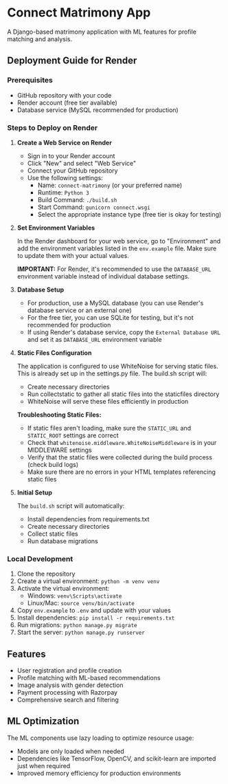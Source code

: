 # Connect Matrimony App

A Django-based matrimony application with ML features for profile matching and analysis.

## Deployment Guide for Render

### Prerequisites

- GitHub repository with your code
- Render account (free tier available)
- Database service (MySQL recommended for production)

### Steps to Deploy on Render

1. **Create a Web Service on Render**

   - Sign in to your Render account
   - Click "New" and select "Web Service"
   - Connect your GitHub repository
   - Use the following settings:
     - Name: `connect-matrimony` (or your preferred name)
     - Runtime: `Python 3`
     - Build Command: `./build.sh`
     - Start Command: `gunicorn connect.wsgi`
     - Select the appropriate instance type (free tier is okay for testing)

2. **Set Environment Variables**

   In the Render dashboard for your web service, go to "Environment" and add the environment variables listed in the `env.example` file. Make sure to update them with your actual values.

   **IMPORTANT:** For Render, it's recommended to use the `DATABASE_URL` environment variable instead of individual database settings.

3. **Database Setup**

   - For production, use a MySQL database (you can use Render's database service or an external one)
   - For the free tier, you can use SQLite for testing, but it's not recommended for production
   - If using Render's database service, copy the `External Database URL` and set it as `DATABASE_URL` environment variable

4. **Static Files Configuration**

   The application is configured to use WhiteNoise for serving static files. This is already set up in the settings.py file. The build.sh script will:
   - Create necessary directories
   - Run collectstatic to gather all static files into the staticfiles directory
   - WhiteNoise will serve these files efficiently in production

   **Troubleshooting Static Files:**
   - If static files aren't loading, make sure the `STATIC_URL` and `STATIC_ROOT` settings are correct
   - Check that `whitenoise.middleware.WhiteNoiseMiddleware` is in your MIDDLEWARE settings
   - Verify that the static files were collected during the build process (check build logs)
   - Make sure there are no errors in your HTML templates referencing static files

5. **Initial Setup**

   The `build.sh` script will automatically:
   - Install dependencies from requirements.txt
   - Create necessary directories
   - Collect static files
   - Run database migrations

### Local Development

1. Clone the repository
2. Create a virtual environment: `python -m venv venv`
3. Activate the virtual environment:
   - Windows: `venv\Scripts\activate`
   - Linux/Mac: `source venv/bin/activate`
4. Copy `env.example` to `.env` and update with your values
5. Install dependencies: `pip install -r requirements.txt`
6. Run migrations: `python manage.py migrate`
7. Start the server: `python manage.py runserver`

## Features

- User registration and profile creation
- Profile matching with ML-based recommendations
- Image analysis with gender detection
- Payment processing with Razorpay
- Comprehensive search and filtering

## ML Optimization

The ML components use lazy loading to optimize resource usage:
- Models are only loaded when needed
- Dependencies like TensorFlow, OpenCV, and scikit-learn are imported just when required
- Improved memory efficiency for production environments 